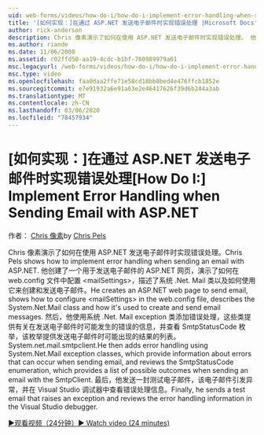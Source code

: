 ```yaml
---
uid: web-forms/videos/how-do-i/how-do-i-implement-error-handling-when-sending-email-with-aspnet
title: '[如何实现：]在通过 ASP.NET 发送电子邮件时实现错误处理 |Microsoft Docs'
author: rick-anderson
description: Chris 像素演示了如何在使用 ASP.NET 发送电子邮件时实现错误处理。 他创建了一个用于发送电子邮件的 ASP.NET 网页，演示了如何配置 & lt 。
ms.author: riande
ms.date: 11/06/2008
ms.assetid: c02ffd50-aa19-4cdc-b1bf-760989979a61
msc.legacyurl: /web-forms/videos/how-do-i/how-do-i-implement-error-handling-when-sending-email-with-aspnet
msc.type: video
ms.openlocfilehash: faa0daa2ffe71e58cd18bb8bed4e476ffcb1852e
ms.sourcegitcommit: e7e91932a6e91a63e2e46417626f39d6b244a3ab
ms.translationtype: MT
ms.contentlocale: zh-CN
ms.lasthandoff: 03/06/2020
ms.locfileid: "78457934"
---
```

# <a name="how-do-i-implement-error-handling-when-sending-email-with-aspnet"></a><span data-ttu-id="d5903-104">[如何实现：]在通过 ASP.NET 发送电子邮件时实现错误处理</span><span class="sxs-lookup"><span data-stu-id="d5903-104">[How Do I:] Implement Error Handling when Sending Email with ASP.NET</span></span>

<span data-ttu-id="d5903-105">作者： [Chris 像素](https://twitter.com/chrispels)</span><span class="sxs-lookup"><span data-stu-id="d5903-105">by [Chris Pels](https://twitter.com/chrispels)</span></span>

<span data-ttu-id="d5903-106">Chris 像素演示了如何在使用 ASP.NET 发送电子邮件时实现错误处理。</span><span class="sxs-lookup"><span data-stu-id="d5903-106">Chris Pels shows how to implement error handling when sending an email with ASP.NET.</span></span> <span data-ttu-id="d5903-107">他创建了一个用于发送电子邮件的 ASP.NET 网页，演示了如何在 web.config 文件中配置 &lt;mailSettings&gt;，描述了系统 .Net. Mail 类以及如何使用它来创建和发送电子邮件。</span><span class="sxs-lookup"><span data-stu-id="d5903-107">He creates an ASP.NET web page to send email, shows how to configure &lt;mailSettings&gt; in the web.config file, describes the System.Net.Mail class and how it's used to create and send email messages.</span></span> <span data-ttu-id="d5903-108">然后，他使用系统 .Net. Mail exception 类添加错误处理，这些类提供有关在发送电子邮件时可能发生的错误的信息，并查看 SmtpStatusCode 枚举，该枚举提供发送电子邮件时可能出现的结果的列表。System.net.mail.smtpclient.</span><span class="sxs-lookup"><span data-stu-id="d5903-108">He then adds error handling using System.Net.Mail exception classes, which provide information about errors that can occur when sending email, and reviews the SmtpStatusCode enumeration, which provides a list of possible outcomes when sending an email with the SmtpClient.</span></span> <span data-ttu-id="d5903-109">最后，他发送一封测试电子邮件，该电子邮件引发异常，并在 Visual Studio 调试器中查看错误处理信息。</span><span class="sxs-lookup"><span data-stu-id="d5903-109">Finally, he sends a test email that raises an exception and reviews the error handling information in the Visual Studio debugger.</span></span>

[<span data-ttu-id="d5903-110">&#9654;观看视频（24分钟）</span><span class="sxs-lookup"><span data-stu-id="d5903-110">&#9654; Watch video (24 minutes)</span></span>](https://channel9.msdn.com/Blogs/ASP-NET-Site-Videos/how-do-i-implement-error-handling-when-sending-email-with-aspnet)

